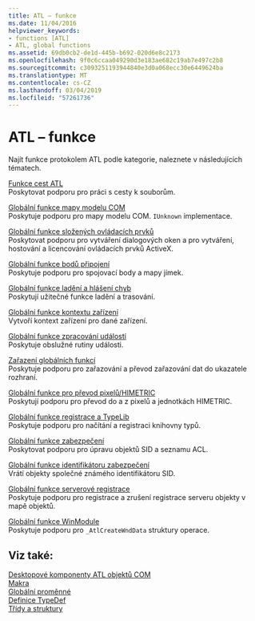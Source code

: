 ```yaml
---
title: ATL – funkce
ms.date: 11/04/2016
helpviewer_keywords:
- functions [ATL]
- ATL, global functions
ms.assetid: 69db0cb2-de1d-445b-b692-020d6e8c2173
ms.openlocfilehash: 9f0c6ccaa049290d3e183ae682c19ab7e497c2b8
ms.sourcegitcommit: c3093251193944840e3d0a068ecc30e6449624ba
ms.translationtype: MT
ms.contentlocale: cs-CZ
ms.lasthandoff: 03/04/2019
ms.locfileid: "57261736"
---
```

# <a name="atl-functions"></a>ATL – funkce

Najít funkce protokolem ATL podle kategorie, naleznete v následujících tématech.

[Funkce cest ATL](../../atl/reference/com-map-global-functions.md)<br/>
Poskytovat podporu pro práci s cesty k souborům.

[Globální funkce mapy modelu COM](../../atl/reference/com-map-global-functions.md)<br/>
Poskytuje podporu pro mapy modelu COM. `IUnknown` implementace.

[Globální funkce složených ovládacích prvků](../../atl/reference/composite-control-global-functions.md)<br/>
Poskytovat podporu pro vytváření dialogových oken a pro vytváření, hostování a licencování ovládacích prvků ActiveX.

[Globální funkce bodů připojení](../../atl/reference/connection-point-global-functions.md)<br/>
Poskytuje podporu pro spojovací body a mapy jímek.

[Globální funkce ladění a hlášení chyb](../../atl/reference/debugging-and-error-reporting-global-functions.md)<br/>
Poskytují užitečné funkce ladění a trasování.

[Globální funkce kontextu zařízení](../../atl/reference/device-context-global-functions.md)<br/>
Vytvoří kontext zařízení pro dané zařízení.

[Globální funkce zpracování událostí](../../atl/reference/event-handling-global-functions.md)<br/>
Poskytuje obslužné rutiny události.

[Zařazení globálních funkcí](../../atl/reference/marshaling-global-functions.md)<br/>
Poskytuje podporu pro zařazování a převod zařazování dat do ukazatele rozhraní.

[Globální funkce pro převod pixelů/HIMETRIC](../../atl/reference/pixel-himetric-conversion-global-functions.md)<br/>
Poskytují podporu pro převod do a z pixelů a jednotkách HIMETRIC.

[Globální funkce registrace a TypeLib](../../atl/reference/registry-and-typelib-global-functions.md)<br/>
Poskytuje podporu pro načítání a registraci knihovny typů.

[Globální funkce zabezpečení](../../atl/reference/security-global-functions.md)<br/>
Poskytovat podporu pro úpravu objektů SID a seznamu ACL.

[Globální funkce identifikátoru zabezpečení](../../atl/reference/security-identifier-global-functions.md)<br/>
Vrátí objekty společné známého identifikátoru SID.

[Globální funkce serverové registrace](../../atl/reference/server-registration-global-functions.md)<br/>
Poskytuje podporu pro registrace a zrušení registrace serveru objekty v mapě objektů.

[Globální funkce WinModule](../../atl/reference/winmodule-global-functions.md)<br/>
Poskytuje podporu pro `_AtlCreateWndData` struktury operace.

## <a name="see-also"></a>Viz také:

[Desktopové komponenty ATL objektů COM](../../atl/atl-com-desktop-components.md)<br/>
[Makra](../../atl/reference/atl-macros.md)<br/>
[Globální proměnné](../../atl/reference/atl-global-variables.md)<br/>
[Definice TypeDef](../../atl/reference/atl-typedefs.md)<br/>
[Třídy a struktury](../../atl/reference/atl-classes.md)
